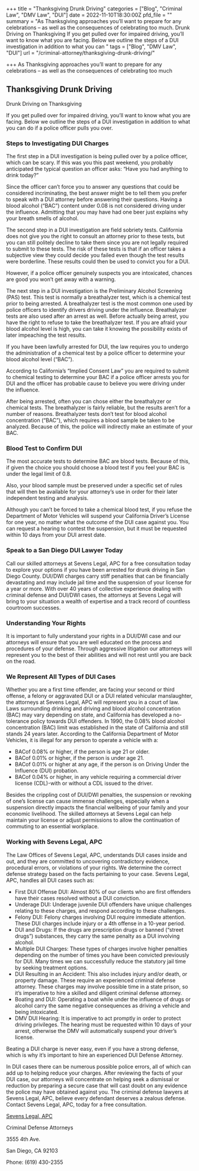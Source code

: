 +++
title = "Thanksgiving Drunk Driving"
categories = ["Blog", "Criminal Law", "DMV Law", "DUI"]
date = 2022-11-10T18:30:00Z
pfd_file = ""
summary = "As Thanksgiving approaches you’ll want to prepare for any celebrations – as well as the consequences of celebrating too much. Drunk Driving on Thanksgiving If you get pulled over for impaired driving, you’ll want to know what you are facing. Below we outline the steps of a DUI investigation in addition to what you can "
tags = ["Blog", "DMV Law", "DUI"]
url = "/criminal-attorney/thanksgiving-drunk-driving/"

+++
As Thanksgiving approaches you’ll want to prepare for any celebrations – as well as the consequences of celebrating too much

## Thanksgiving Drunk Driving

Drunk Driving on Thanksgiving

If you get pulled over for impaired driving, you’ll want to know what you are facing. Below we outline the steps of a DUI investigation in addition to what you can do if a police officer pulls you over.

### Steps to Investigating DUI Charges

The first step in a DUI investigation is being pulled over by a police officer, which can be scary. If this was you this past weekend, you probably anticipated the typical question an officer asks: “Have you had anything to drink today?”

Since the officer can’t force you to answer any questions that could be considered incriminating, the best answer might be to tell them you prefer to speak with a DUI attorney before answering their questions. Having a blood alcohol (“BAC”) content under 0.08 is not considered driving under the influence. Admitting that you may have had one beer just explains why your breath smells of alcohol.

The second step in a DUI investigation are field sobriety tests. California does not give you the right to consult an attorney prior to these tests, but you can still politely decline to take them since you are not legally required to submit to these tests. The risk of these tests is that if an officer takes a subjective view they could decide you failed even though the test results were borderline. These results could then be used to convict you for a DUI.

However, if a police officer genuinely suspects you are intoxicated, chances are good you won’t get away with a warning.

The next step in a DUI investigation is the Preliminary Alcohol Screening (PAS) test. This test is normally a breathalyzer test, which is a chemical test prior to being arrested. A breathalyzer test is the most common one used by police officers to identify drivers driving under the influence. Breathalyzer tests are also used after an arrest as well. Before actually being arrest, you have the right to refuse to take the breathalyzer test. If you are afraid your blood alcohol level is high, you can take it knowing the possibility exists of later impeaching the test results.

If you have been lawfully arrested for DUI, the law requires you to undergo the administration of a chemical test by a police officer to determine your blood alcohol level (“BAC”).

According to California’s “Implied Consent Law” you are required to submit to chemical testing to determine your BAC if a police officer arrests you for DUI and the officer has probable cause to believe you were driving under the influence.

After being arrested, often you can chose either the breathalyzer or chemical tests. The breathalyzer is fairly reliable, but the results aren’t for a number of reasons. Breathalyzer tests don’t test for blood alcohol concentration (“BAC”), which requires a blood sample be taken to be analyzed. Because of this, the police will indirectly make an estimate of your BAC.

### Blood Test to Confirm DUI

The most accurate tests to determine BAC are blood tests. Because of this, if given the choice you should choose a blood test if you feel your BAC is under the legal limit of 0.8.

Also, your blood sample must be preserved under a specific set of rules that will then be available for your attorney’s use in order for their later independent testing and analysis.

Although you can’t be forced to take a chemical blood test, if you refuse the Department of Motor Vehicles will suspend your California Driver’s License for one year, no matter what the outcome of the DUI case against you. You can request a hearing to contest the suspension, but it must be requested within 10 days from your DUI arrest date.

### Speak to a San Diego DUI Lawyer Today

Call our skilled attorneys at Sevens Legal, APC for a free consultation today to explore your options if you have been arrested for drunk driving in San Diego County. DUI/DWI charges carry stiff penalties that can be financially devastating and may include jail time and the suspension of your license for a year or more. With over 40 years of collective experience dealing with criminal defense and DUI/DWI cases, the attorneys at Sevens Legal will bring to your situation a wealth of expertise and a track record of countless courtroom successes.

### Understanding Your Rights

It is important to fully understand your rights in a DUI/DWI case and our attorneys will ensure that you are well educated on the process and procedures of your defense. Through aggressive litigation our attorneys will represent you to the best of their abilities and will not rest until you are back on the road.

### We Represent All Types of DUI Cases

Whether you are a first time offender, are facing your second or third offense, a felony or aggravated DUI or a DUI related vehicular manslaughter, the attorneys at Sevens Legal, APC will represent you in a court of law. Laws surrounding drinking and driving and blood alcohol concentration (BAC) may vary depending on state, and California has developed a no-tolerance policy towards DUI offenders. In 1990, the 0.08% blood alcohol concentration (BAC) limit was established in the state of California and still stands 24 years later. According to the California Department of Motor Vehicles, it is illegal for any person to operate a vehicle with a:

* BACof 0.08% or higher, if the person is age 21 or older.
* BACof 0.01% or higher, if the person is under age 21.
* BACof 0.01% or higher at any age, if the person is on Driving Under the Influence (DUI) probation.
* BACof 0.04% or higher, in any vehicle requiring a commercial driver license (CDL)-with or without a CDL issued to the driver.

Besides the crippling cost of DUI/DWI penalties, the suspension or revoking of one’s license can cause immense challenges, especially when a suspension directly impacts the financial wellbeing of your family and your economic livelihood. The skilled attorneys at Sevens Legal can help maintain your license or adjust permissions to allow the continuation of commuting to an essential workplace.

### Working with Sevens Legal, APC

The Law Offices of Sevens Legal, APC, understands DUI cases inside and out, and they are committed to uncovering contradictory evidence, procedural errors, or violations of your rights. We determine the correct defense strategy based on the facts pertaining to your case. Sevens Legal, APC, handles all DUI cases such as:

* First DUI Offense DUI: Almost 80% of our clients who are first offenders have their cases resolved without a DUI conviction.
* Underage DUI: Underage juvenile DUI offenders have unique challenges relating to these charges, and respond according to these challenges.
* Felony DUI: Felony charges involving DUI require immediate attention. These DUI charges include injury or a 4th offense in a 10-year period.
* DUI and Drugs: If the drugs are prescription drugs or banned (“street drugs”) substances, they carry the same penalty as a DUI involving alcohol.
* Multiple DUI Charges: These types of charges involve higher penalties depending on the number of times you have been convicted previously for DUI. Many times we can successfully reduce the statutory jail time by seeking treatment options.
* DUI Resulting in an Accident: This also includes injury and/or death, or property damage. These require an experienced criminal defense attorney. These charges may involve possible time in a state prison, so it’s imperative to hire a skilled and diligent criminal defense attorney.
* Boating and DUI: Operating a boat while under the influence of drugs or alcohol carry the same negative consequences as driving a vehicle and being intoxicated.
* DMV DUI Hearing: It is imperative to act promptly in order to protect driving privileges. The hearing must be requested within 10 days of your arrest, otherwise the DMV will automatically suspend your driver’s license.

Beating a DUI charge is never easy, even if you have a strong defense, which is why it’s important to hire an experienced DUI Defense Attorney.

In DUI cases there can be numerous possible police errors, all of which can add up to helping reduce your charges. After reviewing the facts of your DUI case, our attorneys will concentrate on helping seek a dismissal or reduction by preparing a secure case that will cast doubt on any evidence the police may have obtained against you. The criminal defense lawyers at Sevens Legal, APC, believe every defendant deserves a zealous defense. Contact Sevens Legal, APC, today for a free consultation.

[Sevens Legal, APC](http://www.sevenslegal.com/ "Sevens Legal, APC")

Criminal Defense Attorneys

3555 4th Ave.

San Diego, CA 92103

Phone: (619) 430-2355
